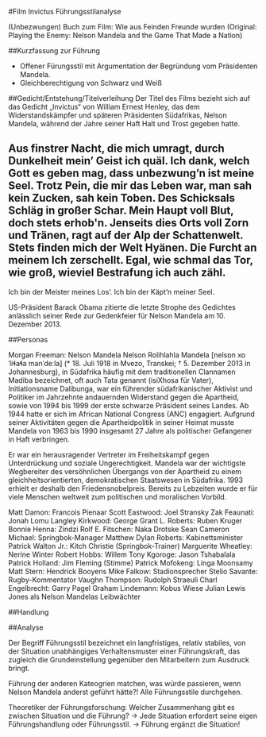 #Film Invictus Führungsstilanalyse

(Unbezwungen)
Buch zum Film:
Wie aus Feinden Freunde wurden (Original: Playing the Enemy: Nelson Mandela and the Game That Made a Nation)

##Kurzfassung zur Führung
- Offener Fürungsstil mit Argumentation der Begründung vom Präsidenten Mandela.
- Gleichberechtigung von Schwarz und Weiß

##Gedicht/Entstehung/Titelverleihung
Der Titel des Films bezieht sich auf das Gedicht „Invictus“ von William Ernest Henley, das dem Widerstandskämpfer und späteren Präsidenten Südafrikas, Nelson Mandela, während der Jahre seiner Haft Halt und Trost gegeben hatte.

Aus finstrer Nacht, die mich umragt,
durch Dunkelheit mein’ Geist ich quäl.
Ich dank, welch Gott es geben mag,
dass unbezwung’n ist meine Seel.
Trotz Pein, die mir das Leben war,
man sah kein Zucken, sah kein Toben.
Des Schicksals Schläg in großer Schar.
Mein Haupt voll Blut, doch stets erhob'n.
Jenseits dies Orts voll Zorn und Tränen,
ragt auf der Alp der Schattenwelt.
Stets finden mich der Welt Hyänen.
Die Furcht an meinem Ich zerschellt.
Egal, wie schmal das Tor, wie groß,
wieviel Bestrafung ich auch zähl.
--
Ich bin der Meister meines Los’.
Ich bin der Käpt’n meiner Seel.


US-Präsident Barack Obama zitierte die letzte Strophe des Gedichtes anlässlich seiner Rede zur Gedenkfeier für Nelson Mandela am 10. Dezember 2013.

##Personas

Morgan Freeman: Nelson Mandela
Nelson Rolihlahla Mandela [nelsɒn xoˈliɬaɬa manˈdeːla] (* 18. Juli 1918 in Mvezo, Transkei; † 5. Dezember 2013 in Johannesburg), in Südafrika häufig mit dem traditionellen Clannamen Madiba bezeichnet, oft auch Tata genannt (isiXhosa für Vater), Initiationsname Dalibunga, war ein führender südafrikanischer Aktivist und Politiker im Jahrzehnte andauernden Widerstand gegen die Apartheid, sowie von 1994 bis 1999 der erste schwarze Präsident seines Landes.
Ab 1944 hatte er sich im African National Congress (ANC) engagiert. Aufgrund seiner Aktivitäten gegen die Apartheidpolitik in seiner Heimat musste Mandela von 1963 bis 1990 insgesamt 27 Jahre als politischer Gefangener in Haft verbringen.

Er war ein herausragender Vertreter im Freiheitskampf gegen Unterdrückung und soziale Ungerechtigkeit.
Mandela war der wichtigste Wegbereiter des versöhnlichen Übergangs von der Apartheid zu einem gleichheitsorientierten, demokratischen Staatswesen in Südafrika. 1993 erhielt er deshalb den Friedensnobelpreis. Bereits zu Lebzeiten wurde er für viele Menschen weltweit zum politischen und moralischen Vorbild.

Matt Damon: Francois Pienaar
Scott Eastwood: Joel Stransky
Zak Feaunati: Jonah Lomu
Langley Kirkwood: George
Grant L. Roberts: Ruben Kruger
Bonnie Henna: Zindzi
Rolf E. Fitschen: Naka Drotske
Sean Cameron Michael: Springbok-Manager
Matthew Dylan Roberts: Kabinettsminister
Patrick Walton Jr.: Kitch Christie (Springbok-Trainer)
Marguerite Wheatley: Nerine Winter
Robert Hobbs: Willem
Tony Kgoroge: Jason Tshabalala
Patrick Holland: Jim Fleming (Stimme)
Patrick Mofokeng: Linga Moonsamy
Matt Stern: Hendrick Booyens
Mike Falkow: Stadionsprecher
Stelio Savante: Rugby-Kommentator
Vaughn Thompson: Rudolph Straeuli
Charl Engelbrecht: Garry Pagel
Graham Lindemann: Kobus Wiese
Julian Lewis Jones als Nelson Mandelas Leibwächter

##Handlung

##Analyse

Der Begriff Führungsstil bezeichnet ein langfristiges, relativ stabiles, von der Situation unabhängiges Verhaltensmuster einer Führungskraft, das zugleich die Grundeinstellung gegenüber den Mitarbeitern zum Ausdruck bringt.

Führung der anderen Kateogrien matchen, was würde passieren, wenn Nelson Mandela anderst geführt hätte?!
Alle Führungsstile durchgehen.

Theoretiker der Führungsforschung: Welcher Zusammenhang gibt es zwischen Situation und die Führung?
-> Jede Situation erfordert seine eigen Führungshandlung oder Führungsstil.
-> Führung ergänzt die Situation!